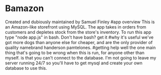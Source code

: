 # Bamazon
Created and dubiously maintained by Samuel Finley
#app overview
This is an Amazon-like storefront using MySQL. The app takes in orders from customers and depletes stock from the store's inventory. To run this app type "node app.js" in bash. Don't have bash? get it
#why it's useful
we've got more dogs than anyone else for cheaper, and are the only provider of quality namebrand handerson pamtelones.
#getting help
well the one main thing that's going to be wrong when this is run, for anyone other than myself. is that you can't connect to the database. I'm not going to leave my server running 24/7 so you'll have to get mysql and create your own database to use this. 